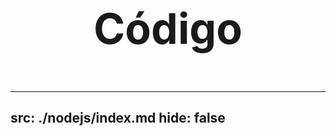 
<div>
    <h1>Código</h1>
</div>

<style>
div {
    display: flex;
    align-items: center;
    justify-content: center;
}
h1 {
    font-size: 68px
}
</style>


---
src: ./nodejs/index.md
hide: false
---
